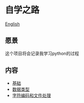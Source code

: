 # 自学之路
[English](https://github.com/gtdong/the-road-of-selflearning/blob/master/README.md)
## 愿景
这个项目将会记录我学习python的过程
## 内容
* [基础](https://github.com/gtdong/the-road-of-selflearning/tree/master/basis)
* [数据类型](https://github.com/gtdong/the-road-of-selflearning/tree/master/data-type)
* [字符编码和文件处理]()
